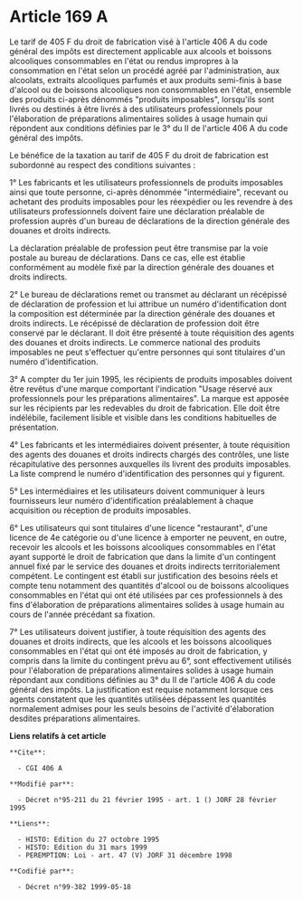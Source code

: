 # Article 169 A

Le tarif de 405 F du droit de fabrication visé à l'article 406 A du code général des impôts est directement applicable aux
alcools et boissons alcooliques consommables en l'état ou rendus impropres à la consommation en l'état selon un procédé agréé
par l'administration, aux alcoolats, extraits alcooliques parfumés et aux produits semi-finis à base d'alcool ou de boissons
alcooliques non consommables en l'état, ensemble des produits ci-après dénommés "produits imposables", lorsqu'ils sont livrés
ou destinés à être livrés à des utilisateurs professionnels pour l'élaboration de préparations alimentaires solides à usage
humain qui répondent aux conditions définies par le 3° du II de l'article 406 A du code général des impôts.

Le bénéfice de la taxation au tarif de 405 F du droit de fabrication est subordonné au respect des conditions suivantes :

1° Les fabricants et les utilisateurs professionnels de produits imposables ainsi que toute personne, ci-après dénommée
"intermédiaire", recevant ou achetant des produits imposables pour les réexpédier ou les revendre à des utilisateurs
professionnels doivent faire une déclaration préalable de profession auprès d'un bureau de déclarations de la direction
générale des douanes et droits indirects.

La déclaration préalable de profession peut être transmise par la voie postale au bureau de déclarations. Dans ce cas, elle
est établie conformément au modèle fixé par la direction générale des douanes et droits indirects.

2° Le bureau de déclarations remet ou transmet au déclarant un récépissé de déclaration de profession et lui attribue un
numéro d'identification dont la composition est déterminée par la direction générale des douanes et droits indirects. Le
récépissé de déclaration de profession doit être conservé par le déclarant. Il doit être présenté à toute réquisition des
agents des douanes et droits indirects. Le commerce national des produits imposables ne peut s'effectuer qu'entre personnes
qui sont titulaires d'un numéro d'identification.

3° A compter du 1er juin 1995, les récipients de produits imposables doivent être revêtus d'une marque comportant
l'indication "Usage réservé aux professionnels pour les préparations alimentaires". La marque est apposée sur les récipients
par les redevables du droit de fabrication. Elle doit être indélébile, facilement lisible et visible dans les conditions
habituelles de présentation.

4° Les fabricants et les intermédiaires doivent présenter, à toute réquisition des agents des douanes et droits indirects
chargés des contrôles, une liste récapitulative des personnes auxquelles ils livrent des produits imposables. La liste
comprend le numéro d'identification des personnes qui y figurent.

5° Les intermédiaires et les utilisateurs doivent communiquer à leurs fournisseurs leur numéro d'identification préalablement
à chaque acquisition ou réception de produits imposables.

6° Les utilisateurs qui sont titulaires d'une licence "restaurant", d'une licence de 4e catégorie ou d'une licence à emporter
ne peuvent, en outre, recevoir les alcools et les boissons alcooliques consommables en l'état ayant supporté le droit de
fabrication que dans la limite d'un contingent annuel fixé par le service des douanes et droits indirects territorialement
compétent. Le contingent est établi sur justification des besoins réels et compte tenu notamment des quantités d'alcool ou de
boissons alcooliques consommables en l'état qui ont été utilisées par ces professionnels à des fins d'élaboration de
préparations alimentaires solides à usage humain au cours de l'année précédant sa fixation.

7° Les utilisateurs doivent justifier, à toute réquisition des agents des douanes et droits indirects, que les alcools et les
boissons alcooliques consommables en l'état qui ont été imposés au droit de fabrication, y compris dans la limite du
contingent prévu au 6°, sont effectivement utilisés pour l'élaboration de préparations alimentaires solides à usage humain
répondant aux conditions définies au 3° du II de l'article 406 A du code général des impôts. La justification est requise
notamment lorsque ces agents constatent que les quantités utilisées dépassent les quantités normalement admises pour les
seuls besoins de l'activité d'élaboration desdites préparations alimentaires.

**Liens relatifs à cet article**

	**Cite**:

	  - CGI 406 A

	**Modifié par**:

	  - Décret n°95-211 du 21 février 1995 - art. 1 () JORF 28 février 1995

	**Liens**:

	  - HISTO: Edition du 27 octobre 1995
	  - HISTO: Edition du 31 mars 1999
	  - PEREMPTION: Loi - art. 47 (V) JORF 31 décembre 1998

	**Codifié par**:

	  - Décret n°99-382 1999-05-18
